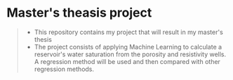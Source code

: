 # Master's theasis project

> * This repository contains my project that will result in my master's thesis
> * The project consists of applying Machine Learning to calculate a reservoir's water saturation from the porosity and resistivity wells. A regression method will be used and then compared with other regression methods.
